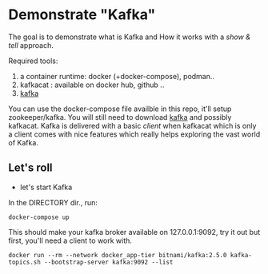 # Demonstrate "Kafka"

The goal is to demonstrate what is Kafka and How it works with a *show & tell* approach.


Required tools:
1. a container runtime: docker (+docker-compose), podman.. 
2. kafkacat : available on docker hub, github .. 
3. [kafka](https://kafka.apache.org/downloads)


You can use the docker-compose file availble in this repo, it'll setup zookeeper/kafka.
You will still need to download  [kafka](https://kafka.apache.org/downloads) and possibly kafkacat.
Kafka is  delivered with a basic *client* when kafkacat which is only a client comes with nice features which really helps exploring the vast world of Kafka.



## Let's roll

* let's start Kafka 

In the DIRECTORY dir., run:

`
docker-compose up
`

This should make your kafka broker available on 127.0.0.1:9092, try it out but first, you'll need a client to work with.

`
docker run --rm --network docker_app-tier bitnami/kafka:2.5.0 kafka-topics.sh --bootstrap-server kafka:9092 --list
`


